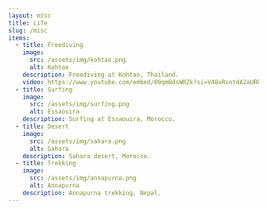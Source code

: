 ```yaml
---
layout: misc
title: Life
slug: /misc
items:
  - title: Freediving
    image:
      src: /assets/img/kohtao.png
      alt: Kohtao
    description: Freediving at Kohtao, Thailand.
    video: https://www.youtube.com/embed/09qmBdsWRZk?si=V48vRsntdA2aURPw
  - title: Surfing
    image:
      src: /assets/img/surfing.png
      alt: Essaouira
    description: Surfing at Essaouira, Morocco.
  - title: Desert
    image:
      src: /assets/img/sahara.png
      alt: Sahara
    description: Sahara desert, Morocco.
  - title: Trekking
    image:
      src: /assets/img/annapurna.png
      alt: Annapurna
    description: Annapurna trekking, Nepal.
---
```

